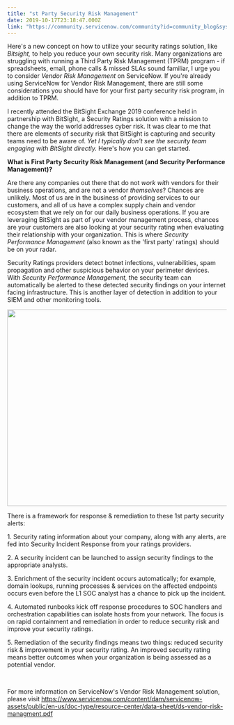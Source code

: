 ```yaml
---
title: "st Party Security Risk Management"
date: 2019-10-17T23:18:47.000Z
link: "https://community.servicenow.com/community?id=community_blog&sys_id=ee74c8b1dbecc4100be6a345ca9619cc"
---
```

<p>Here&#39;s a new concept on how to utilize your security ratings solution, like <em>Bitsight, </em>to help you reduce your own security risk. Many organizations are struggling with running a Third Party Risk Management (TPRM) program - if spreadsheets, email, phone calls &amp; missed SLAs sound familiar, I urge you to consider <em>Vendor Risk Management </em>on ServiceNow. If you&#39;re already using ServiceNow for Vendor Risk Management, there are still some considerations you should have for your first party security risk program, in addition to TPRM. </p>
<p>I recently attended the BitSight Exchange 2019 conference held in partnership with BitSight, a Security Ratings solution with a mission to change the way the world addresses cyber risk. It was clear to me that there are elements of security risk that BitSight is capturing and security teams need to be aware of. <em>Yet I typically don&#39;t see the security team engaging with BitSight directly. </em>Here&#39;s how you can get started. </p>
<p><strong>What is First Party Security Risk Management (and Security Performance Management)?</strong></p>
<p>Are there any companies out there that do not <em>work with</em> vendors for their business operations, and are not a vendor<em> themselves</em>? Chances are unlikely. Most of us are in the business of providing services to our customers, and all of us have a complex supply chain and vendor ecosystem that we rely on for our daily business operations. If you are leveraging BitSight as part of your vendor management process, chances are your customers are also looking at your security rating when evaluating their relationship with your organization. This is where <em>Security Performance Management </em>(also known as the &#39;first party&#39; ratings) should be on your radar.</p>
<p>Security Ratings providers detect botnet infections, vulnerabilities, spam propagation and other suspicious behavior on your perimeter devices. With <em>Security Performance Management, </em>the security team can automatically be alerted to these detected security findings on your internet facing infrastructure. This is another layer of detection in addition to your SIEM and other monitoring tools.</p>
<p><img src="https://community.servicenow.com/2d9e2443dbe48cd00be6a345ca9619dc.iix" width="804" height="452" /></p>
<p>There is a framework for response &amp; remediation to these 1st party security alerts:</p>
<p>1. Security rating information about your company, along with any alerts, are fed into Security Incident Response from your ratings providers.</p>
<p>2. A security incident can be launched to assign security findings to the appropriate analysts.</p>
<p>3. Enrichment of the security incident occurs automatically; for example, domain lookups, running processes &amp; services on the affected endpoints occurs even before the L1 SOC analyst has a chance to pick up the incident.</p>
<p>4. Automated runbooks kick off response procedures to SOC handlers and orchestration capabilities can isolate hosts from your network. The focus is on rapid containment and remediation in order to reduce security risk and improve your security ratings. </p>
<p>5. Remediation of the security findings means two things: reduced security risk &amp; improvement in your security rating. An improved security rating means better outcomes when your organization is being assessed as a potential vendor.</p>
<p> </p>
<p>For more information on ServiceNow&#39;s Vendor Risk Management solution, please visit <a href="https://www.servicenow.com/content/dam/servicenow-assets/public/en-us/doc-type/resource-center/data-sheet/ds-vendor-risk-managment.pdf" rel="nofollow">https://www.servicenow.com/content/dam/servicenow-assets/public/en-us/doc-type/resource-center/data-sheet/ds-vendor-risk-managment.pdf</a></p>
<p> </p>
<p> </p>
<p> </p>